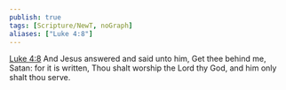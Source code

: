 ```yaml
---
publish: true
tags: [Scripture/NewT, noGraph]
aliases: ["Luke 4:8"]
---
```

[Luke 4:8](https://churchofjesuschrist.org/study/scriptures/nt/luke/4?lang=eng&id=p8#p8) And Jesus answered and said unto him, Get thee behind me, Satan: for it is written, Thou shalt worship the Lord thy God, and him only shalt thou serve.
